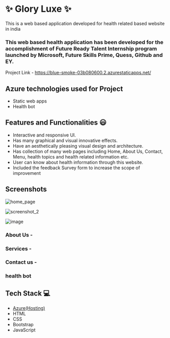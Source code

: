 # ✨  Glory Luxe ✨

This is a web based application developed for health related based website in india

### This web based health application has been developed for the accomplishment of Future Ready Talent Internship program launched by Microsoft, Future Skills Prime, Quess, Github and EY.


Project Link - https://blue-smoke-03b080600.2.azurestaticapps.net/

## Azure technologies used for Project

- Static web apps
- Health bot

## Features and Functionalities 😃

- Interactive and responsive UI.
- Has many graphical and visual innovative effects.
- Have an aesthetically pleasing visual design and architecture.
- Has collection of many web pages including Home, About Us, Contact, Menu, health topics and health related information etc.
- User can know about health information through this website.
- Included the feedback Survey form to increase the scope of improvement 

## Screenshots

![home_page](https://user-images.githubusercontent.com/113129841/203609773-7a9098af-3d24-4ac2-b673-fba059638878.JPG)

![screenshot_2](https://user-images.githubusercontent.com/113129841/203609800-12b70613-8ddf-42ff-9d9e-b5675f4d8f8a.JPG)

![image](https://user-images.githubusercontent.com/113129841/203719322-f341f486-b8ae-4d43-b590-e62ec3411057.png)

   

### About Us -



### Services -



### Contact us -



### health bot




## Tech Stack 💻

- [Azure(Hosting)](https://azure.microsoft.com/en-in/features/azure-portal/)
- HTML
- CSS
- Bootstrap
- JavaScript
